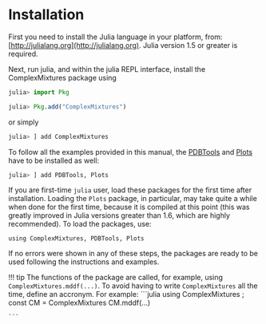 # Installation

First you need to install the Julia language in your platform, from: 
[http://julialang.org](http://julialang.org). Julia version 1.5 or greater is required.

Next, run julia, and within the julia REPL interface, install the ComplexMixtures package using
```julia
julia> import Pkg

julia> Pkg.add("ComplexMixtures")

```
or simply
```julia
julia> ] add ComplexMixtures

```

To follow all the examples provided in this manual, the 
[PDBTools](http://m3g.iqm.unicamp.br/PDBTools) 
and [Plots](http://docs.juliaplots.org/latest/) have to be installed as well:
```julia
julia> ] add PDBTools, Plots

```

If you are first-time `julia` user, load these packages for the first
time after installation. Loading the `Plots` package, in particular, may
take quite a while when done for the first time, because it is compiled
at this point (this was greatly improved in Julia versions greater than 1.6, which
are highly recommended). To load the packages, use:

```
using ComplexMixtures, PDBTools, Plots
```

If no errors were shown in any of these steps, the packages are ready to
be used following the instructions and examples.

!!! tip
    The functions of the package are called, for example, using `ComplexMixtures.mddf(...)`.
    To avoid having to write `ComplexMixtures` all the time, define an
    accronym. For example:
    ```julia
    using ComplexMixtures ; const CM = ComplexMixtures
    CM.mddf(...)

    ```

